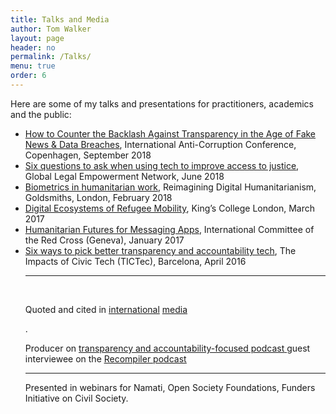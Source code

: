 ```yaml
---
title: Talks and Media 
author: Tom Walker
layout: page
header: no
permalink: /Talks/
menu: true
order: 6
---
```


<p>
Here are some of my talks and presentations for practitioners, academics and the public: 
<ul>
<li><a href="https://18iacc.sched.com/event/FzmO/how-to-counter-the-backlash-against-transparency-in-the-age-of-fake-news-data-breaches">How to Counter the Backlash Against Transparency in the Age of Fake News & Data Breaches</a>, International Anti-Corruption Conference, Copenhagen, September 2018</li>

<li><a href="https://community.namati.org/t/webinar-six-questions-to-ask-when-using-tech-to-improve-access-to-justice/43955">Six questions to ask when using tech to improve access to justice</a>, Global Legal Empowerment Network, June 2018</li>

<li><a href="https://www.gold.ac.uk/calendar/?id=11362">Biometrics in humanitarian work</a>, Reimagining Digital Humanitarianism, Goldsmiths, London, February 2018</li>

<li><a href="https://www.kcl.ac.uk/sspp/departments/warstudies/events/eventsrecords/Digital-Ecosystems-of-Refugee-Mobility.aspx">Digital Ecosystems of Refugee Mobility</a>, King’s College London, March 2017</li>

<li><a href="https://www.eventbrite.com/e/humanitarian-futures-for-messaging-apps-public-launch-of-report-tickets-30520257913">Humanitarian Futures for Messaging Apps</a>, International Committee of the Red Cross (Geneva), January 2017 </li>

<li><a href="https://www.mysociety.org/files/2015/09/Agenda-2016.pdf">Six ways to pick better transparency and accountability tech</a>, The Impacts of Civic Tech (TICTec), Barcelona, April 2016</li> 

<hr><br><p>Quoted and cited in <a href="https://www.thenews.com.pk/latest/183032-Messaging-Apps-an-untapped-humanitarian-resource">           international</a> <a href="https://amp.theguardian.com/global-development-professionals-network/2017/jun/13/secret-aid-worker-we-dont-take-data-protection-of-vulnerable-people-seriously"> media </a></p>. 

<p>Producer on <u><a href="https://soundcloud.com/engnroom">transparency and accountability-focused podcast</a> </u> guest interviewee on the <u> <a href="https://recompilermag.com/2017/05/09/episode-35-interview-with-zara-rahman-and-tom-walker/">Recompiler podcast </a></u></p>
<p>
<hr>
Presented in webinars for Namati, Open Society Foundations, Funders Initiative on Civil Society.
</p>
</ul>

